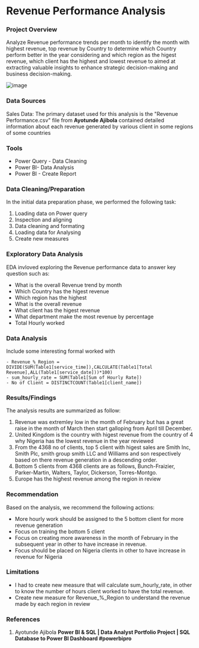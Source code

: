 # Revenue Performance Analysis

### Project Overview

Analyze Revenue performance trends per month to identify the month with highest revenue, top revenue by Country to determine which Country perform better in the year considering and which region as the higest revenue, which client has the highest and lowest revenue to aimed at extracting valuable insights to enhance strategic decision-making and business decision-making.


![image](https://github.com/user-attachments/assets/0c211b5a-5117-4608-8be5-3b682382ca21)






### Data Sources

Sales Data: The primary dataset used for this analysis is the "Revenue Performance.csv" file from **Ayotunde Ajibola** contained detailed information about each revenue generated by various client in some regions  of some countries 

### Tools 

- Power Query - Data Cleaning
- Power BI- Data Analysis
- Power BI - Create Report

### Data Cleaning/Preparation

In the initial data preparation phase, we performed the following task:

1. Loading data on Power query
2. Inspection and aligning 
3. Data cleaning and formating
4. Loading data for Analysing
5. Create new measures 

### Exploratory Data Analysis

EDA invloved exploring the Revenue performance data to answer key question such as:

- What is the overall Revenue trend by month
- Which Country has the higest revenue
- Which region has the highest
- What is the overall revenue
- What client has the higest revenue
- What department make the most revenue by percentage
- Total Hourly worked

### Data Analysis

Include some interesting formal worked with

``` POWER BI
- Revenue_%_Region = DIVIDE(SUM(Table1[service_time]),CALCULATE(Table1[Total Revenue],ALL(Table1[service_date]))*100)
- sum_hourly_rate = SUM(Table1[Sum of Hourly Rate])
- No of Client = DISTINCTCOUNT(Table1[client_name])
```

### Results/Findings

The analysis results are summarized as follow:
1. Revenue was extremley low in the month of February but has a great raise in the month of March then start galloping from April till December.
2. United Kingdom is the country with higest revenue from the country of 4 why Nigeria has the lowest revenue in the year reviewed
3. From the 4368 no of clients, top 5 client with higest sales are Smith Inc, Smith Plc, smith group smith LLC and Williams and son respectively based on there revenue generation in a descending order.
4. Bottom 5 clients from 4368 clients are as follows, Bunch-Fraizier, Parker-Martin, Walters, Taylor, Dickerson, Torres-Montgo.
5. Europe has the highest revenue among the region in review 

### Recommendation

Based on the analysis, we recommend the following actions:
- More hourly work should be assigned to the 5 bottom client for more revenue generation
- Focus on training the bottom 5 client 
- Focus on creating more awareness in the month of February in the subsequent year in other to have increase in revenue.  
- Focus should be placed on Nigeria clients in other to have increase in revenue for Nigeria 

### Limitations

- I had to create new measure that will calculate sum_hourly_rate, in other to know the number of hours client worked to have the total revenue.
- Create new measure for Revenue_%_Region to understand the revenue made by each region in review

### References

1. Ayotunde Ajibola **Power BI & SQL | Data Analyst Portfolio Project | SQL Database to Power BI Dashboard #powerbipro**
